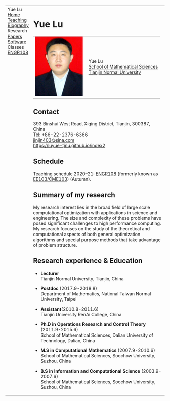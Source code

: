 <head>
<BASE href="Yue Lu" />  
<meta name="generator" content="jemdoc, see http://jemdoc.jaboc.net/" />
<meta http-equiv="Content-Type" content="text/html;charset=utf-8" />
<link rel="stylesheet" href="jemdoc.css" type="text/css" />
<link rel="stylesheet" href="boyd.css" type="text/css" />
</head>
<body>
<table summary="Table for page layout." id="tlayout">
<tr valign="top">
<td id="layout-menu">
<div class="menu-category">Yue Lu</div>
<div class="menu-item"><a href="index.html" class="current">Home</a></div>
<div class="menu-item"><a href="teaching.html">Teaching</a></div>
<div class="menu-item"><a href="bio.html">Biography</a></div>
<div class="menu-category">Research</div>
<div class="menu-item"><a href="papers.html">Papers</a></div>
<div class="menu-item"><a href="software.html">Software</a></div>
<div class="menu-category">Classes</div>
<div class="menu-item"><a href="http://stanford.edu/class/engr108/">ENGR108</a></div>
</td>
<td id="layout-content">
<div id="toptitle">
<h1>Yue Lu</h1>
</div>
<table class="imgtable"><tr><td>
<img src="zhengjianzhao.jpg" alt="150px" width="150px" />&nbsp;</td>
<td align="left"><p>Yue Lu<br />
<a href="http://sxkx.tjnu.edu.cn/">School of Mathematical Sciences</a><br />
<a href="http://www.tjnu.edu.cn/">Tianjin Normal University</a></p>
</td></tr></table>
<h2>Contact</h2>
<p>393 Binshui West Road, Xiqing District, Tianjin, 300387, China<br />
Tel: +86-22-2376-6366<br />
<a href="mailto:jinjin403@sina.com">jinjin403@sina.com</a><br />
<a href="https://luyue-tjnu.github.io/index2">https://luyue-tjnu.github.io/index2</a></p>
<h2>Schedule</h2>
<p>Teaching schedule 2020&ndash;21:
<a href="https://stanford.edu/class/engr108/">ENGR108</a> (formerly known as 
<a href="https://ee103.stanford.edu">EE103/CME103</a>) 
(Autumn).<br />
<h2>Summary of my research</h2>
<p>My research interest lies in the broad field of large scale computational optimization  with  applications in science and engineering. The size and complexity of these problems have posed significant challenges to high performance computing. My research focuses on the study of the theoretical and computational aspects of both general optimization algorithms and special purpose methods that take advantage of problem structure.</p>
<h2>Research experience &amp; Education</h2>
<ul>
<li><p><b>Lecturer</b><br />
Tianjin Normal University, Tianjin, China</p>
</li>
<li><p><b>Postdoc</b> (2017.9-2018.8)<br />
Department of Mathematics, National Taiwan Normal University, Taipei</p>
</li>
<li><p><b>Assistant</b>(2010.8-2011.6)<br />
Tianjin University RenAi College, China</p>
</li>
<li><p><b>Ph.D in Operations Research and Control Theory</b> (2011.9-2015.6)<br />
School of Mathematical Sciences, Dalian University of Technology, Dalian, China</p>
</li>
<li><p><b>M.S in Computational Mathematics</b> (2007.9-2010.6)<br />
School of Mathematical Sciences, Soochow University, Suzhou, China</p>
</li>
<li><p><b>B.S in Information and Computational Science</b> (2003.9-2007.6)<br />
School of Mathematical Sciences, Soochow University, Suzhou, China</p>
</li>
</ul>
<div id="footer">
<div id="footer-text">
</div>
</div>
  
  
